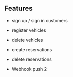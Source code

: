 ## Features

- sign up / sign in customers
- register vehicles
- delete vehicles
- create reservations
- delete reservations

- Webhook push 2
